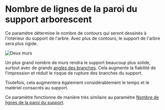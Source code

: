 Nombre de lignes de la paroi du support arborescent
===

Ce paramètre détermine le nombre de contours qui seront dessinés à l'intérieur du support de l'arbre. Avec plus de contours, le support de l'arbre sera plus rigide.

![Deux murs](../../../articles/images/support_tree_wall_count.png)

Un plus grand nombre de murs rendra le support beaucoup plus solide, surtout avec de grands [angles des branches](./support_tree_angle.md). Cela augmente la fiabilité de l'impression et réduit le risque de rupture des branches du support.

Toutefois, cela augmentera également considérablement le temps et le matériel consacrés au support.

Ce paramètre fonctionne de manière très similaire au paramètre [Nombre de lignes de la paroi du support](../support/support_wall_count.md).
